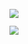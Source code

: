 ![](https://github-readme-stats.vercel.app/api?username=hkaa0)

![](https://visitor-badge.glitch.me/badge?page_id=hkaa0)
